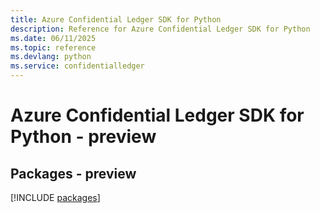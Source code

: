 ```yaml
---
title: Azure Confidential Ledger SDK for Python
description: Reference for Azure Confidential Ledger SDK for Python
ms.date: 06/11/2025
ms.topic: reference
ms.devlang: python
ms.service: confidentialledger
---
```

# Azure Confidential Ledger SDK for Python - preview
## Packages - preview
[!INCLUDE [packages](confidential-ledger-index.md)]